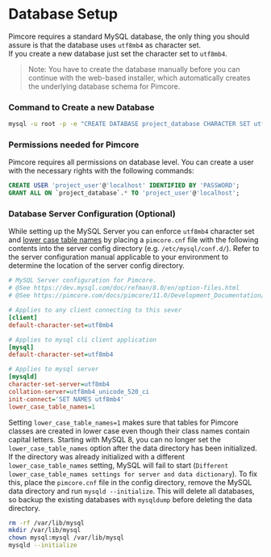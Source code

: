 # Database Setup 

Pimcore requires a standard MySQL database, the only thing you should assure is that the database uses `utf8mb4` as character set.  
If you create a new database just set the character set to `utf8mb4`.

> Note: You have to create the database manually before you can continue with the web-based installer, 
> which automatically creates the underlying database schema for Pimcore.

### Command to Create a new Database

```bash
mysql -u root -p -e "CREATE DATABASE project_database CHARACTER SET utf8mb4 COLLATE utf8mb4_unicode_520_ci;"
```

### Permissions needed for Pimcore

Pimcore requires all permissions on database level. You can create a user with the necessary
rights with the following commands:

```sql
CREATE USER 'project_user'@'localhost' IDENTIFIED BY 'PASSWORD';
GRANT ALL ON `project_database`.* TO 'project_user'@'localhost';
```
### Database Server Configuration (Optional)

While setting up the MySQL Server you can enforce `utf8mb4` character set and [lower case table names](https://dev.mysql.com/doc/refman/8.0/en/server-system-variables.html#sysvar_lower_case_table_names) by placing a `pimcore.cnf` file with the following contents into the server config directory (e.g. `/etc/mysql/conf.d/`). Refer to the server configuration manual applicable to your environment to determine the location of the server config directory.

```ini
# MySQL Server configuration for Pimcore.
# @See https://dev.mysql.com/doc/refman/8.0/en/option-files.html
# @See https://pimcore.com/docs/pimcore/11.0/Development_Documentation/Installation_and_Upgrade/System_Setup_and_Hosting/DB_Setup.html

# Applies to any client connecting to this sever
[client]
default-character-set=utf8mb4

# Applies to mysql cli client application
[mysql]
default-character-set=utf8mb4

# Applies to mysql server
[mysqld]
character-set-server=utf8mb4
collation-server=utf8mb4_unicode_520_ci
init-connect='SET NAMES utf8mb4'
lower_case_table_names=1
```

Setting `lower_case_table_names=1` makes sure that tables for Pimcore classes are created in lower case even though their class names contain capital letters. Starting with MySQL 8, you can no longer set the `lower_case_table_names` option after the data directory has been initialized. If the directory was already initialized with a different `lower_case_table_names` setting, MySQL will fail to start (`Different lower_case_table_names settings for server and data dictionary`). To fix this, place the `pimcore.cnf` file in the config directory, remove the MySQL data directory and run `mysqld --initialize`. This will delete all databases, so backup the existing databases with `mysqldump` before deleting the data directory.

```bash
rm -rf /var/lib/mysql
mkdir /var/lib/mysql
chown mysql:mysql /var/lib/mysql
mysqld --initialize
```
